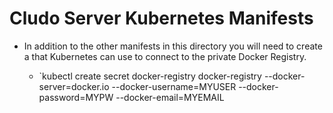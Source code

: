 # Cludo Server Kubernetes Manifests

* In addition to the other manifests in this directory you will need to create a that Kubernetes can use to connect to the private Docker Registry.

  * `kubectl create secret docker-registry docker-registry --docker-server=docker.io --docker-username=MYUSER --docker-password=MYPW --docker-email=MYEMAIL
